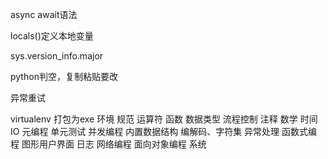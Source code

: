 async await语法

locals()定义本地变量

sys.version_info.major

python判空，复制粘贴要改





异常重试


virtualenv
打包为exe
环境
规范
运算符
函数
数据类型
流程控制
注释
数学
时间
IO
元编程
单元测试
并发编程
内置数据结构
编解码、字符集
异常处理
函数式编程
图形用户界面
日志
网络编程
面向对象编程
系统
